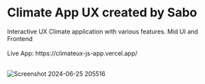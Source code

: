 <h1>Climate App UX created by Sabo</h1>
Interactive UX Climate application with various features. Mid UI and Frontend
<br>
<br>
Live App: https://climateux-js-app.vercel.app/
<br>
<br>

![Screenshot 2024-06-25 205516](https://github.com/JDsabo/climateux-js-app/assets/82731778/e7e72bc0-c6e5-4e50-a04c-7155914e64bf)
